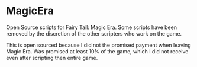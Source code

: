 # MagicEra
 
Open Source scripts for Fairy Tail: Magic Era.
Some scripts have been removed by the discretion of the other scripters who work on the game.

This is open sourced because I did not the promised payment when leaving Magic Era. Was promised at least 10% of the game, which I did not receive even after scripting then entire game.
